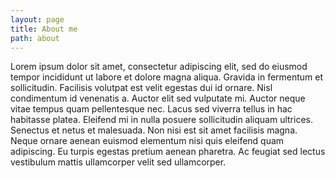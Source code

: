 ```yaml
---
layout: page
title: About me
path: about
---
```


Lorem ipsum dolor sit amet, consectetur adipiscing elit, sed do eiusmod tempor incididunt ut labore et dolore magna
aliqua. Gravida in fermentum et sollicitudin. Facilisis volutpat est velit egestas dui id ornare. Nisl condimentum id
venenatis a. Auctor elit sed vulputate mi. Auctor neque vitae tempus quam pellentesque nec. Lacus sed viverra tellus in
hac habitasse platea. Eleifend mi in nulla posuere sollicitudin aliquam ultrices. Senectus et netus et malesuada. Non
nisi est sit amet facilisis magna. Neque ornare aenean euismod elementum nisi quis eleifend quam adipiscing. Eu turpis
egestas pretium aenean pharetra. Ac feugiat sed lectus vestibulum mattis ullamcorper velit sed ullamcorper.
